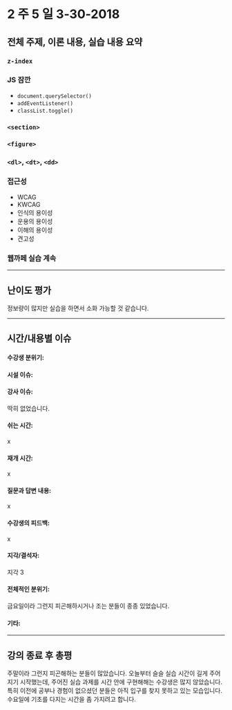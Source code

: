 # 2 주 5 일 3-30-2018

## 전체 주제, 이론 내용, 실습 내용 요약

### `z-index`

### JS 잠깐

* `document.querySelector()`
* `addEventListener()`
* `classList.toggle()`

### `<section>`

### `<figure>`

### `<dl>`, `<dt>`, `<dd>`

### 접근성

* WCAG
* KWCAG
* 인식의 용이성
* 운용의 용이성
* 이해의 용이성
* 견고성

### 웹까페 실습 계속

---

## 난이도 평가

정보량이 많지만 실습을 하면서 소화 가능할 것 같습니다.

---

## 시간/내용별 이슈

#### 수강생 분위기:

#### 시설 이슈:

#### 강사 이슈:

딱히 없었습니다.

#### 쉬는 시간:

x

#### 재개 시간:

x

#### 질문과 답변 내용:

x

#### 수강생의 피드백:

x

#### 지각/결석자:

지각 3

#### 전체적인 분위기:

금요일이라 그런지 피곤해하시거나 조는 분들이 종종 있었습니다.

#### 기타:

---

## 강의 종료 후 총평

주말이라 그런지 피곤해하는 분들이 많았습니다. 오늘부터 슬슬 실습 시간이 길게 주어지기 시작했는데, 주어진 실습 과제를 시간 안에 구현해해는 수강생은 많지 않았습니다. 특히 이전에 공부나 경험이 없으셨던 분들은 아직 입구를 찾지 못하고 있는 모습입니다. 수요일에 기초를 다지는 시간을 좀 가지려고 합니다.
